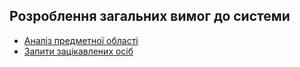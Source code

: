 ## Розроблення загальних вимог до системи

- [Аналіз предметної області](./state-of-the-art.md)
- [Запити зацікавлених осіб](./stakeholders-needs.md)
